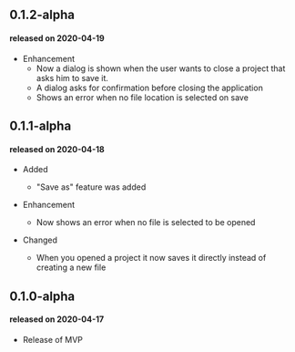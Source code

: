 ## 0.1.2-alpha
#### released on 2020-04-19
* Enhancement
  * Now a dialog is shown when the user wants to close a project that asks him to save it.
  * A dialog asks for confirmation before closing the application
  * Shows an error when no file location is selected on save

## 0.1.1-alpha
#### released on 2020-04-18
* Added
  * "Save as" feature was added
  
* Enhancement
  * Now shows an error when no file is selected to be opened

* Changed
  * When you opened a project it now saves it directly instead of creating a new file

## 0.1.0-alpha
#### released on 2020-04-17
* Release of MVP

